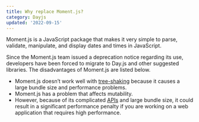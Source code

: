 ```yaml
---
title: Why replace Moment.js?
category: Dayjs
updated: '2022-09-15'
---
```


Moment.js is a JavaScript package that makes it very simple to parse, validate, manipulate, and display dates and times in JavaScript.

Since the Moment.js team issued a deprecation notice regarding its use, developers have been forced to migrate to Day.js and other suggested libraries. The disadvantages of Moment.js are listed below.

- Moment.js doesn’t work well with [tree-shaking](https://developer.mozilla.org/en-US/docs/Glossary/Tree_shaking) because it causes a large bundle size and performance problems.
- Moment.js has a problem that affects mutability.
- However, because of its complicated [APIs](https://developer.mozilla.org/en-US/docs/Learn/JavaScript/Client-side_web_APIs/Introduction) and large bundle size, it could result in a significant performance penalty if you are working on a web application that requires high performance.
